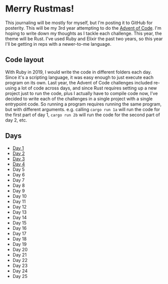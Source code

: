 # Merry Rustmas!

This journaling will be mostly for myself, but I'm posting it to GitHub for posterity.
This will be my 3rd year attempting to do the [Advent of Code](https://adventofcode.com/2020).
I'm hoping to write down my thoughts as I tackle each challenge. This year, the theme will be
Rust. I've used Ruby and Elixir the past two years, so this year I'll be getting in reps with
a newer-to-me language.

## Code layout
With Ruby in 2019, I would write the code in different folders each day. Since it's a scripting
language, it was easy enough to just execute each program on its own. Last year, the Advent of
Code challenges included re-using a lot of code across days, and since Rust requires setting up
a new project just to run the code, plus I actually have to compile code now, I've decided to
write each of the challenges in a single project with a single entrypoint code. So running a
program requires running the same program, but with different arguments. e.g. calling
`cargo run 1a` will run the code for the first part of day 1, `cargo run 2b` will run the code
for the second part of day 2, etc.

## Days
* [Day 1](./src/ex01/JOURNAL.md)
* [Day 2](./src/ex02/JOURNAL.md)
* [Day 3](./src/ex03/JOURNAL.md)
* [Day 4](./src/ex04/JOURNAL.md)
* Day 5
* Day 6
* Day 7
* Day 8
* Day 9
* Day 10
* Day 11
* Day 12
* Day 13
* Day 14
* Day 15
* Day 16
* Day 17
* Day 18
* Day 19
* Day 20
* Day 21
* Day 22
* Day 23
* Day 24
* Day 25
